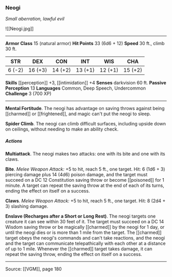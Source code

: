 ### Neogi
_Small aberration, lawful evil_

![[Neogi.jpg]]




---

**Armor Class** 15 (natural armor)
**Hit Points** 33 (6d6 + 12)
**Speed** 30 ft., climb 30 ft.

| STR     | DEX     | CON     | INT     | WIS     | CHA     |
|---------|---------|---------|---------|---------|---------|
| 6 (-2) | 16 (+3) | 14 (+2) | 13 (+1) | 12 (+1) | 15 (+2) |

**Skills** [[perception]] +3, [[intimidation]] +4
**Senses** darkvision 60 ft.
**Passive Perception** 13
**Languages** Common, Deep Speech, Undercommon
**Challenge** 3 (700 XP)

---

**Mental Fortitude**. The neogi has advantage on saving throws against being [[charmed]] or [[frightened]], and magic can't put the neogi to sleep.

**Spider Climb**. The neogi can climb difficult surfaces, including upside down on ceilings, without needing to make an ability check.

##### Actions
**Multiattack**. The neogi makes two attacks: one with its bite and one with its claws.

**Bite**. _Melee Weapon Attack:_ +5 to hit, reach 5 ft., one target. Hit: 6 (1d6 + 3) piercing damage plus 14 (4d6) poison damage, and the target must succeed on a DC 12 Constitution saving throw or become [[poisoned]] for 1 minute. A target can repeat the saving throw at the end of each of its turns, ending the effect on itself on a success.

**Claws**. _Melee Weapon Attack:_ +5 to hit, reach 5 ft., one target. Hit: 8 (2d4 + 3) slashing damage.

**Enslave (Recharges after a Short or Long Rest)**. The neogi targets one creature it can see within 30 feet of it. The target must succeed on a DC 14 Wisdom saving throw or be magically [[charmed]] by the neogi for 1 day, or until the neogi dies or is more than 1 mile from the target. The [[charmed]] target obeys the neogi's commands and can't take reactions, and the neogi and the target can communicate telepathically with each other at a distance of up to 1 mile. Whenever the [[charmed]] target takes damage, it can repeat the saving throw, ending the effect on itself on a success.


---

Source: [[VGM]], page 180